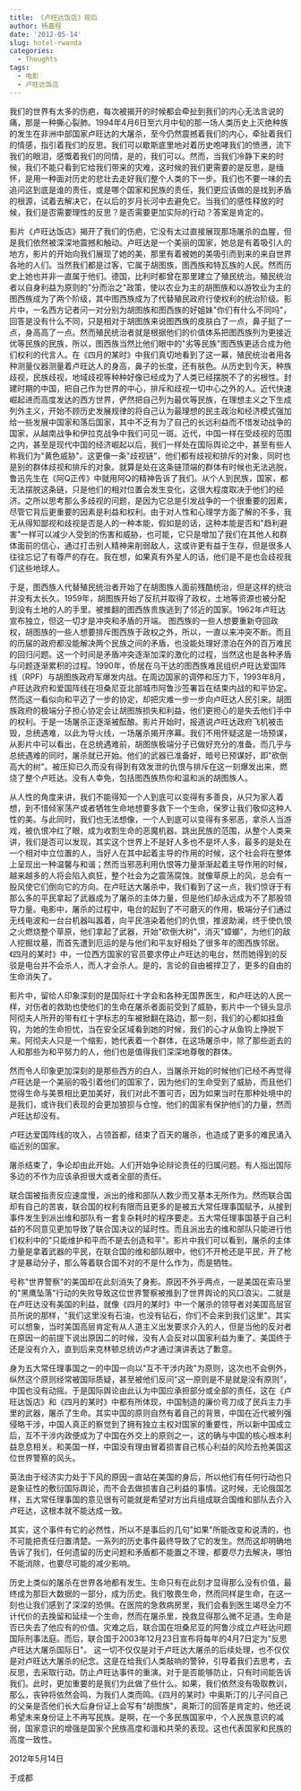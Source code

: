 ```yaml
---
title: 《卢旺达饭店》观后
author: 杨嘉程
date: '2012-05-14'
slug: hotel-rwanda
categories:
  - Thoughts
tags:
  - 电影
  - 卢旺达饭店
---
```


我们的世界有太多的伤疤，每次被揭开的时候都会牵扯到我们的内心无法言说的痛，那是一种撕心裂肺。1994年4月6日至六月中旬的那一场人类历史上灭绝种族的发生在非洲中部国家卢旺达的大屠杀，至今仍然震撼着我们的内心，牵扯着我们的情感，指引着我们的反思。我们可以歇斯底里地对着历史咆哮我们的愤懑，流下我们的眼泪，感慨着我们的同情，是的，我们可以。然而，当我们冷静下来的时候，我们不能只看到它给我们带来的灾难，这时候的我们更需要的是反思，是缅怀，是用一种面对历史的悲壮去走好我们整个人类的下一步。我们也不要一味的去追问这到底是谁的责任，或是哪个国家和民族的责任，我们更应该做的是找到矛盾的根源，试着去解决它，在以后的岁月长河中去避免它。当我们的感性释放的时候，我们是否需要理性的反思？是否需要更加实际的行动？答案是肯定的。

影片《卢旺达饭店》揭开了我们的伤疤，它没有太过直接展现那场屠杀的血腥，但是我们依然被深深地震撼和触动。卢旺达是一个美丽的国家，她总是有着吸引人的地方，影片的开始向我们展现了她的美，那里有着被她的美吸引而到来的来自世界各地的人们。当然我们都是过客，它属于胡图族，图西族和特瓦族的人民。然而历史上她也并非一直属于他们。德国，比利时都曾在那里建立了殖民统治。殖民统治者以自身利益为原则的"分而治之"政策，使以农业为主的胡图族和以游牧业为主的图西族成为了两个阶级，其中图西族成为了代替殖民政府行使权利的统治阶级。影片中，一名西方记者问一对分别为胡图族和图西族的好姐妹"你们有什么不同吗"，回答是没有什么不同，只是相对于胡图族来说图西族的皮肤白了一点，鼻子挺了一点，身高高了一点。然而殖民统治者就是根据他们的价值体系把图西族列为更接近优等民族的民族，所以，图西族当然比他们眼中的"劣等民族"图西族更适合成为他们权利的代言人。在《四月的某时》中我们真切地看到了这一幕，殖民统治者用各种测量仪器测量着卢旺达人的身高，鼻子的长度，还有肤色。从历史到今天，种族歧视，民族歧视，地域歧视等种种好像已经成为了人类已经摆脱不了的劣根性。封建时期的中国，把自己作为世界的中心，排斥和歧视一切中心之外的人。近代快速崛起进而高度发达的西方世界，俨然把自己列为最优等民族，在理想主义之下生成列外主义，开始不顾历史发展规律的将自己认为最理想的民主政治和经济模式强加给一些发展中国家和落后国家，其中不乏有为了自己的长远利益而不惜发动战争的国家，从越南战争和伊拉克战争中我们可见一斑。近代，中国一样在受歧视的范围之内，甚至是现代中国的经济崛起以后，我们一样处在国际舆论之中，甚至有些人称我们为"黄色威胁"。这更像一条"歧视链"，他们都有歧视和排斥的对象，同时也是别的群体歧视和排斥的对象。就算是处在这条链顶端的群体有时候也无法逃脱，鲁迅先生在《阿Q正传》中就用阿Q的精神告诉了我们。从个人到民族，国家，都无法摆脱这条链，只是他们的相对位置会发生变化，这很大程度取决于他们的经济。之所以思考那么多歧视的问题，是因为它总是引发战争的一个很重要的因素，尽管它背后更重要的因素是利益和权利。由于对人性和心理学方面了解的不多，我无从得知鄙视和歧视是否是人的一种本能，假如是的话，这种本能是否和"趋利避害"一样可以减少人受到的伤害和威胁，也可能，它只是增加了我们在其他人和群体面前的信心，通过打击别人精神来削弱敌人，这或许更有益于生存，但是很多人往往忘记了有尊严的存在。我在想，如果真有外星人的话，他们是不是也会歧视我们这些地球人。

于是，图西族人代替殖民统治者开始了在胡图族人面前残酷统治，但是这样的统治并没有太长久。1959年，胡图族开始了反抗并取得了政权，土地等资源也被分配到没有土地的人的手里。被推翻的图西族贵族逃到了邻近的国家。1962年卢旺达宣布独立，但这一切才是冲突和矛盾的开端。 图西族的一些人想要重新夺回政权，胡图族的一些人想要排斥图西族于政权之外，所以，一直以来冲突不断。而且的历届的政府都没能解决两个民族之间的矛盾，也没能处理好漂泊在外的百万难民的回归问题。这一个时间是矛盾冲突逐渐加深的激化的过程，当然这也是各种矛盾与问题逐渐累积的过程。1990年，侨居在乌干达的图西族难民组织卢旺达爱国阵线（RPF）与胡图族政府军爆发内战。在周边国家的调停和压力下，1993年8月，卢旺达政府和爱国阵线在坦桑尼亚北部城市阿鲁沙签署旨在结束内战的和平协定。然而这一看似向和平迈了一步的协定，却把灾难一步一步向卢旺达人民引来。胡图族政府的极端分子担心协定会让胡图族损失和利益，他们更担心的是失去他们手中的权利。于是一场屠杀正逐渐被酝酿。影片开始时，报道说卢旺达政府飞机被击毁，总统遇难，以此为导火线，一场屠杀揭开序幕。我们不用怀疑这是一场预谋，从影片中可以看出，在总统遇难前，胡图族极端分子已做好充分的准备。而几乎与总统遇难的同时，屠杀就已开始。他们的武器已准备好，暗号已预谋好，即"砍倒高大的树"。被压抑已久而没有得到有效发泄的仇恨与排斥在这一刻爆发出来，燃烧了整个卢旺达。没有人幸免，包括图西族热你和温和派的胡图族人。

从人性的角度来讲，我们不能得知一个人到底可以变得有多善良，从只为家人着想，到不惜倾家荡产或者牺牲生命地想要多救下一个生命，保罗让我们敬仰这种人性的美。与此同时，我们也无法想像，一个人到底可以变得有多邪恶，拿杀人当游戏，被仇恨冲红了眼，成为收割生命的恶魔机器。跳出民族的范围，从整个人类来讲，我们是否可以发现，其实这个世界上不是好人多也不是坏人多，最多的是处在一个相对中立位置的人，当好人在其中起着主导的作用的时候，这个社会将在整体上呈现出一种温馨与和谐；然而当邪恶利用仇恨等力量渐渐起着主导作用的时候，越来越多的人将会陷入疯狂，整个社会为之震荡腐蚀。就像草原上的风，总会有一股风使它们倒向它的方向。在卢旺达大屠杀中，我们看到了这一点，我们惊讶于有那么多的平民拿起了武器成为了屠杀的主体力量，但是他们却永远成为不了那股领导力量。电影中，屠杀的过程中，电台的起到了不可磨灭的作用，极端分子们通过无线电波和一台台机器叫嚣着，向平民渲染着他们的仇恨，推波助澜，终于使仇恨之火燃烧整个草原，他们拿起了武器，开始"砍倒大树"，消灭"蟑螂"，为他们的敌人挖掘坟墓，而首先遭到厄运的是与他们和平友好相处了很多年的图西族邻居。《四月的某时》中，一位西方国家的官员要求停止卢旺达的电台，然而她得到的反驳是电台并不会杀人，而人才会杀人。是的，言论的自由被捍卫了，更多的自由的生命消失了。

影片中，留给人印象深刻的是国际红十字会和各种无国界医生，和卢旺达的人民一样，对伤者的救助也使他们的生命在屠杀者面前受到了威胁，影片中一个镜头显示阿彻夫人所开的带有红十字标志的车被掀翻在路边，那一刻，我们的心都如挂鱼钩，为她的生命担忧，当在安全区域看到她的时候，我们的心才从鱼钩上挣脱下来。阿彻夫人只是一个缩影，她代表着一个群体，在这场屠杀中，除了那些逝去的人和那些为和平努力的人，他们也是值得我们深深地尊敬的群体。

然而令人印象更加深刻的是那些西方的白人，当屠杀开始的时候他们已经不再觉得卢旺达是一个美丽的吸引着他们的国家了，因为他们的生命受到了威胁，而且他们觉得生命与美景相比更加美好，我们对此不置可否，因为如果当时在那种处境中的是我们，或许我们表现的会更加狼狈与仓惶。他们的国家有保护他们的力量，然而卢旺达却没有。

卢旺达爱国阵线的攻入，占领首都，结束了百天的屠杀，也造成了更多的难民涌入临近别的国家。

屠杀结束了，争论却由此开始。人们开始争论辩论责任的归属问题。有人指出国际多边的不作为应该承担很大或者全部的责任。

联合国被指责反应速度慢，派出的维和部队人数少而又基本无所作为。然而联合国却有自己的苦衷，联合国的权利有限而且更多的是被五大常任理事国赋予，从接到事件发生到派出维和部队有一套复杂耗时的程序要走。五大常任理事国基于自己利益的不同意见更加导致了联合国决议的延时性。而且派出去的维和部队只能进行他们权利中的"只能维护和平而不是去创造和平"。影片中我们可以看到，屠杀的主体力量是拿着武器的平民，在联合国的维和部队眼中，他们不开枪还是平民，开了枪才是暴动分子，那么等着联合国不对的不是什么作为，而是牺牲。

号称"世界警察"的美国却在此刻消失了身影。原因不外乎两点，一是美国在索马里的"黑鹰坠落"行动的失败导致这位世界警察被推到了世界舆论的风口浪尖。二就是在卢旺达没有美国的利益，就像《四月的某时》中一个屠杀的领导者对美国高层官员所说的那样，"我们这里没有石油，也没有钻石，你们不会来到我们这里"。其实可以想象，当时美国高层肯定有从人道主义出发要求介入的人，但是当他的反对者在原因一的前提下说出原因二的时候，没有人会反对以国家利益为重了。美国终于还是没有介入，直到后来克林顿总统访卢才通过演讲表达了歉意。

身为五大常任理事国之一的中国一向以"互不干涉内政"为原则，这次也不会例外，纵然这个原则经常被国际质疑，甚至被他们反问"这一原则是不是就是没有原则"，中国也没有动摇。于是国际舆论由此认为中国应承担部分或全部的责任，这在《卢旺达饭店》和《四月的某时》中都有所体现，中国制造的廉价弯刀成了民兵主力手里的武器，屠杀了生命。其实中国的原则自然有着自己的背景，中国在近代被列强侵略干涉，中国人真正的察觉到了拥有独立主权对国家的重要性，所以新中国成立后，互不干涉内政便成为了中国在外交上的原则之一，这的确与中国的核心根本利益息息相关。和美国一样，中国没有理由冒着损害自己核心利益的风险去抢美国这位世界警察的风头。

英法由于经济实力处于下风的原因一直站在美国的身后，所以他们有任何行动也只是象征性的敷衍国际舆论，而不会去做损害自己利益的事情。这时候，无论俄国怎样，五大常任理事国的意见很有可能就是希望对方出兵组成联合国维和部队去介入卢旺达，这根本就不能达成一致。

其实，这个事件有它的必然性，所以不是事后的几句"如果"所能改变和说清的，也不可能把责任归置清楚。一系列的历史事件最终导致了它的发生。然而这却明确地告诉了我们，任何遗留的历史问题和矛盾都不能置之不理，都要尽力去解决，哪怕不能消除，也要尽可能的减少影响。

历史上类似的屠杀在世界各地都有发生。生命只有在此刻才显得那么没有价值，最终成为那巨大数据的一部分，成为历史。我们敬畏生命，然而同样是生命，在这一刻也让我们感到了深深的恐惧。在医院的急救病房里，我们会看到医生竭尽全力不计代价的去挽留和延续一个生命，然而在屠杀里，挽救显得那么微不足道。生命是否已失去了他应有的价值。灾难之后，联合国在坦桑尼亚的阿鲁沙成立卢旺达问题国际刑事法庭。而后，联合国于2003年12月23日宣布将每年的4月7日定为"反思卢旺达大屠杀国际日"。 这一切不仅仅是对于卢旺达大屠杀的后续处理，也不仅仅是对卢旺达大屠杀的纪念。这是在给我们人类敲响的警钟，引导着我们去思考，去反思，去采取行动。防止卢旺达事件的重演。对于是否能够防止，只有时间能告诉我们。此时，更加重要的是我们为此做了些什么。如果，我们依然没有吸取教训，那么，丧钟将依然会鸣，为我们人类而鸣。《四月的某时》中奥斯汀的儿子问自己的父亲是否他们长大后身份证上会写有"胡图族"，奥斯汀的回答是肯定的，他还说希望未来身份证上不再写民族。是啊，在一个多民族国家中，个人民族意识的减弱，国家意识的增强是国家个民族高度和谐和共荣的表现。这也代表国家和民族的高度一致性。

2012年5月14日

于成都
